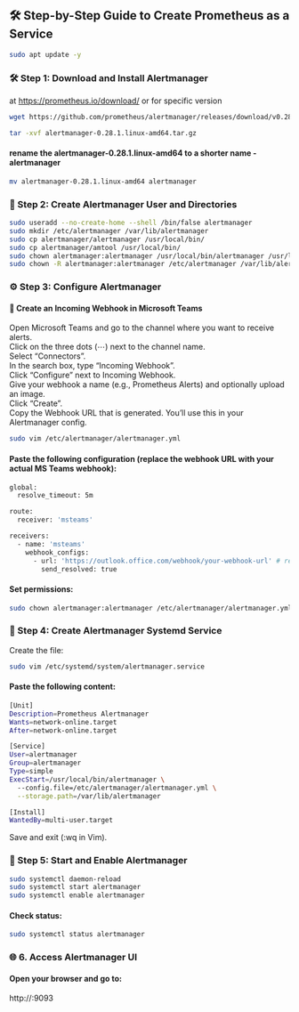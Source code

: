## 🛠️ Step-by-Step Guide to Create Prometheus as a Service  
```sh
sudo apt update -y
```
### 🛠️ Step 1: Download and Install Alertmanager
at https://prometheus.io/download/
or for specific version
```sh
wget https://github.com/prometheus/alertmanager/releases/download/v0.28.1/alertmanager-0.28.1.linux-amd64.tar.gz
```
```sh
tar -xvf alertmanager-0.28.1.linux-amd64.tar.gz
```
#### rename the alertmanager-0.28.1.linux-amd64 to a shorter name - alertmanager
```sh
mv alertmanager-0.28.1.linux-amd64 alertmanager
```

### 👤 Step 2: Create Alertmanager User and Directories
```sh
sudo useradd --no-create-home --shell /bin/false alertmanager
sudo mkdir /etc/alertmanager /var/lib/alertmanager
sudo cp alertmanager/alertmanager /usr/local/bin/
sudo cp alertmanager/amtool /usr/local/bin/
sudo chown alertmanager:alertmanager /usr/local/bin/alertmanager /usr/local/bin/amtool
sudo chown -R alertmanager:alertmanager /etc/alertmanager /var/lib/alertmanager
```

### ⚙️ Step 3: Configure Alertmanager

#### 🔗 Create an Incoming Webhook in Microsoft Teams
Open Microsoft Teams and go to the channel where you want to receive alerts.  
Click on the three dots (⋯) next to the channel name.  
Select “Connectors”.  
In the search box, type “Incoming Webhook”.  
Click “Configure” next to Incoming Webhook.  
Give your webhook a name (e.g., Prometheus Alerts) and optionally upload an image.  
Click “Create”.  
Copy the Webhook URL that is generated. You’ll use this in your Alertmanager config.  

```sh
sudo vim /etc/alertmanager/alertmanager.yml
```

#### Paste the following configuration (replace the webhook URL with your actual MS Teams webhook):

```sh
global:
  resolve_timeout: 5m

route:
  receiver: 'msteams'

receivers:
  - name: 'msteams'
    webhook_configs:
      - url: 'https://outlook.office.com/webhook/your-webhook-url' # replace the webhook URL with your actual MS Teams webhook 
        send_resolved: true
```

#### Set permissions:
```sh
sudo chown alertmanager:alertmanager /etc/alertmanager/alertmanager.yml
```

### 🧾 Step 4: Create Alertmanager Systemd Service
Create the file:
```sh
sudo vim /etc/systemd/system/alertmanager.service
```

#### Paste the following content:
```sh
[Unit]
Description=Prometheus Alertmanager
Wants=network-online.target
After=network-online.target

[Service]
User=alertmanager
Group=alertmanager
Type=simple
ExecStart=/usr/local/bin/alertmanager \
  --config.file=/etc/alertmanager/alertmanager.yml \
  --storage.path=/var/lib/alertmanager

[Install]
WantedBy=multi-user.target
```

Save and exit (:wq in Vim).

### 🚀 Step 5: Start and Enable Alertmanager
```sh
sudo systemctl daemon-reload
sudo systemctl start alertmanager
sudo systemctl enable alertmanager
```
#### Check status:
```sh
sudo systemctl status alertmanager
```

### 🌐 6. Access Alertmanager UI
#### Open your browser and go to:

http://<your-server-ip>:9093
